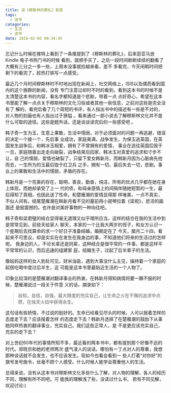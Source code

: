 ```yaml
---
title: 读《穆斯林的葬礼》有感
tags:
  - 读书
categories:
  - 生活
  - 读书
date: 2016-02-02 00:34:45
---
```


忘记什么时候在推特上看到了一条推提到了《穆斯林的葬礼》，后来逛亚马逊 Kindle 电子书热门书的时候
看到，就顺手买了，之后一段时间断断续续的翻看了大概有三分之一多一些，上周末没事就捡越来看，差不
多看完，今天闲暇时间把剩下的看完了，趁热打铁写一点感受。

<!-- more-->

最近几个月时间穆斯林时不时地出现在新闻上，社交网络上，ISIS以及偶而看到国内的这个族群的新闻，没有
专门注意过却时不时的看到，看到这本书的时候不是太清楚这本书的内容，看名字都知道是个悲剧，带着一点
点好奇心，希望在这本书里能了解一点点关于穆斯林的文化习俗或者其他一些信息，之前对这些是完全没有了
解的，看完后看了几个简短的书评，有人指出书中的描述有一些是不对的，对人物的刻画也有人指出过于狭隘
。看来通过一部小说去了解穆斯林文化并不是什么可取的途径。这些是题外话，还是谈谈读完后的一些感受吧
。

韩子奇一生为玉，生意上果敢，生活中懦弱，对于必须面对的问题一再逃避，错误的决定一个接一个，先后事
业成功，家庭美满，战争发生，为保玉逃英国，在英国发生战争后，和韩冰玉相爱，拥有了不曾拥有的爱情，
事业在逃往英国后毁于一旦，家庭随着出走走向破裂，战争结束后回家，韩冰玉对真爱的追求和寸步不让，自
己的懦弱，爱情也破裂了，只留下爱女韩新月，而韩新月因为心脏病先他而去，一生所为的玉最后毁于红卫兵
之手，拥有一切，最后失去一切，悲剧。事业上的果敢和生活中的懦弱，矛盾的存在。

韩新月是一个完美的存在，聪明，善良，勤奋，纯洁，所有的优点几乎都在她在身上体现，而她却承受了上一
代的债，和母亲感情上的间隔伴随她短暂的一生，最后得知了真相，也因此送了性命。和楚雁潮的爱情显得那
样唯美，一点不真实，不似人间有。结尾楚雁潮在韩新月看不见的墓前用小提琴拉着《梁祝》，悲凉的画面还
是挺震撼的。也许是对美好事物的一种向往吧。

韩子奇和梁君璧的结合显得毫无道理又似乎理所应当，这样的结合在我的生活中到是常常见到，前些天给家人
聊天，本家的一个比我大两岁的侄子，和女方认识一个星期后去找算命的求一个好日子准备结婚，婚期定在了
今天，腊月二十四，看起来不可思议，却是实实在在发生在我身边的事，不知道他们将来的生活过的怎样呢。
我身边的人，不论长辈还是同辈，这种结合是很平常的一件事，都是这样平平常常的认识，而后迅速的组建家
庭，结婚生子，过起了后半辈子的生活。

像姑妈这样的女人到处可见，财米油盐，遇到大事没什么主见，操持着一个家庭的起居吃喝中度过后半生，这
可能是这本书里最贴近生活的一个人物了。

印象比较深的是楚雁潮对翻译事业的热衷，在韩新月得知病情将要一蹶不振的时候，楚雁潮说过一段关于件意
义的话，摘录如下：
> 自知，自信，自强，最大限度的充实自己，让生命之火在不懈的追求中点燃，在烛天火焰中获得永生。

这句话有些娇情，不过说的挺好的。生命已经看见尽头的时候，人可以报着怎样的态度走下去？应该报着怎样
的态度走下去？韩新月选择了在楚雁潮的鼓励下从事她同样热衷的翻译事业，充实自己。我们这些正常人，是
不是更应该充实自己，充实的走下去？

对上世纪60年代的事情所知不多，最近看的两本书中，都有提到那个好像不远的时代。郑晓京和她的老师两次
盛气凌人的谈话，哪怕有一丁点对人的尊重，我想那种谈话就不会发生，也不应该发生。现如今也看会看到一
些人打着“对你好”的旗号发号施令，丝毫不顾个人感受。什么时候人能学会尊重他人的生活。

总得来说，没有从这本书对穆斯林文化多些什么了解，对人物的理解，各人的经历不同，理解有所不同吧。可
能我的理解浅了些，没读过什么书， 若有不同见解，欢迎讨论:)
